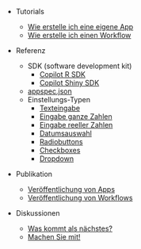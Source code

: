 - Tutorials

  - [Wie erstelle ich eine eigene App](de/create_app.md)
  - [Wie erstelle ich einen Workflow](de/create_workflow.md)
  
- Referenz
  - SDK (software development kit)
    - [Copilot R SDK](de/copilot-r-sdk.md) 
    - [Copilot Shiny SDK](de/copilot-shiny-sdk.md) 
  - [appspec.json](de/appspec.md)
  - Einstellungs-Typen
    - [Texteingabe](de/string.md)
    - [Eingabe ganze Zahlen](de/integer.md)
	- [Eingabe reeller Zahlen](de/double.md)
    - [Datumsauswahl](de/timestamp.md)
    - [Radiobuttons](de/radiobuttons.md)
    - [Checkboxes](de/checkbox.md)
    - [Dropdown](de/dropdown.md)

- Publikation
  - [Veröffentlichung von Apps](de/publish_app.md)
  - [Veröffentlichung von Workflows](de/publish_workflow.md)

- Diskussionen 
  - [Was kommt als nächstes?](de/whatsnext.md)
  - [Machen Sie mit!](de/reachout.md)